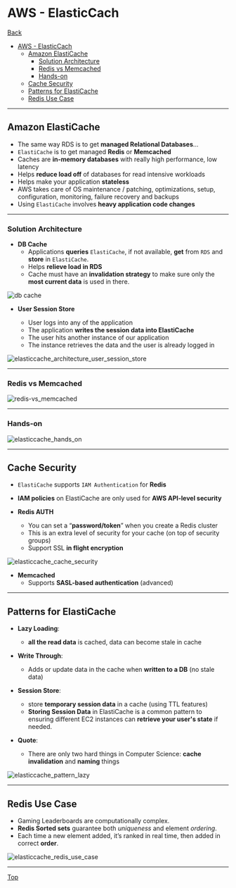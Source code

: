 # AWS - ElasticCach

[Back](../../index.md)

- [AWS - ElasticCach](#aws---elasticcach)
  - [Amazon ElastiCache](#amazon-elasticache)
    - [Solution Architecture](#solution-architecture)
    - [Redis vs Memcached](#redis-vs-memcached)
    - [Hands-on](#hands-on)
  - [Cache Security](#cache-security)
  - [Patterns for ElastiCache](#patterns-for-elasticache)
  - [Redis Use Case](#redis-use-case)

---

## Amazon ElastiCache

- The same way RDS is to get **managed Relational Databases**…
- `ElastiCache` is to get managed **Redis** or **Memcached**
- Caches are **in-memory databases** with really high performance, low latency
- Helps **reduce load off** of databases for read intensive workloads
- Helps make your application **stateless**
- AWS takes care of OS maintenance / patching, optimizations, setup, configuration, monitoring, failure recovery and backups
- Using `ElastiCache` involves **heavy application code changes**

---

### Solution Architecture

- **DB Cache**
  - Applications **queries** `ElastiCache`, if not available, **get** from `RDS` and **store** in `ElastiCache`.
  - Helps **relieve load in RDS**
  - Cache must have an **invalidation strategy** to make sure only the **most current data** is used in there.

![db cache](./pic/elasticcache_architecture_db_cache.png)

- **User Session Store**

  - User logs into any of the application
  - The application **writes the session data into ElastiCache**
  - The user hits another instance of our application
  - The instance retrieves the data and the user is already logged in

![elasticcache_architecture_user_session_store](./pic/elasticcache_architecture_user_session_store.png)

---

### Redis vs Memcached

![redis-vs_memcached](./pic/elasticcache_redis_memcached.png)

---

### Hands-on

![elasticcache_hands_on](./pic/elasticcache_hands_on.png)

---

## Cache Security

- `ElastiCache` supports `IAM Authentication` for **Redis**
- **IAM policies** on ElastiCache are only used for **AWS API-level security**

- **Redis AUTH**

  - You can set a “**password/token**” when you create a Redis cluster
  - This is an extra level of security for your cache (on top of security groups)
  - Support SSL **in flight encryption**

![elasticcache_cache_security](./pic/elasticcache_cache_security.png)

- **Memcached**
  - Supports **SASL-based authentication** (advanced)

---

## Patterns for ElastiCache

- **Lazy Loading**:

  - **all the read data** is cached, data can become stale in cache

- **Write Through**:
  - Adds or update data in the cache when **written to a DB** (no stale data)
- **Session Store**:
  - store **temporary session data** in a cache (using TTL features)
  - **Storing Session Data** in ElastiCache is a common pattern to ensuring different EC2 instances can **retrieve your user's state** if needed.
- **Quote**:
  - There are only two hard things in Computer Science: **cache invalidation** and **naming** things

![elasticcache_pattern_lazy](./pic/elasticcache_pattern_lazy.png)

---

## Redis Use Case

- Gaming Leaderboards are computationally complex.
- **Redis Sorted sets** guarantee both _uniqueness_ and element _ordering_.
- Each time a new element added, it’s ranked in real time, then added in correct **order**.

![elasticcache_redis_use_case](./pic/elasticcache_redis_use_case.png)

---

[Top](#aws---elasticcach)
